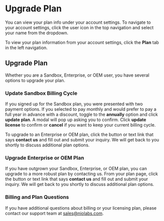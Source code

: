 # Upgrade Plan

You can view your plan info under your account settings. To navigate to your account settings, click the user icon in the top navigation and select your name from the dropdown.

To view your plan information from your account settings, click the **Plan** tab in the left navigation.

## Upgrade Plan

Whether you are a Sandbox, Enterprise, or OEM user, you have several options to upgrade your plan.

### Update Sandbox Billing Cycle
If you signed up for the Sandbox plan, you were presented with two payment options. If you selected to pay monthly and would prefer to pay a full year in advance with a discount, toggle to the **annually** option and click **update plan**. A modal will pop up asking you to confirm. Click **update license** to confirm or **cancel** if you want to keep your current billing cycle.

To upgrade to an Enterprise or OEM plan, click the button or text link that says **contact us** and fill out and submit your inquiry. We will get back to you shortly to discuss additional plan options.

### Upgrade Enterprise or OEM Plan
If you have outgrown your Sandbox, Enterprise, or OEM plan, you can upgrade to a more robust plan by contacting us. From your plan page, click the button or text link that says **contact us** and fill out and submit your inquiry. We will get back to you shortly to discuss additional plan options.

### Billing and Plan Questions

If you have additional questions about billing or your licensing plan, please contact our support team at [sales@niolabs.com](mailto:sales@niolabs.com).
